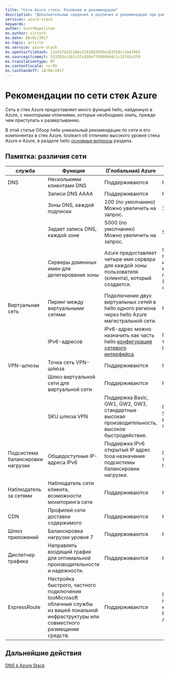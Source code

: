 ```yaml
---
title: "Сети Azure стека: Различия и рекомендации"
description: "Дополнительные сведения о различия и рекомендации при работе с сетями в Azure стека."
services: azure-stack
keywords: 
author: ScottNapolitan
ms.author: victorh
ms.date: 08/02/2017
ms.topic: article
ms.service: azure-stack
ms.openlocfilehash: 12a557d2d1184c2191683956e263558cc3a474b5
ms.sourcegitcommit: 523283cc1b3c37c428e77850964dc1c33742c5f0
ms.translationtype: MT
ms.contentlocale: ru-RU
ms.lasthandoff: 10/06/2017
---
```

# <a name="considerations-for-azure-stack-networking"></a>Рекомендации по сети стек Azure

Сеть в стек Azure предоставляет много функций hello, найденную в Azure, с некоторыми отличиями, которые необходимо знать, прежде чем приступать к развертыванию.


В этой статье Обзор hello уникальный рекомендации по сети и его компонентах в стек Azure. toolearn об отличиях высокого уровня стека Azure и Azure, в разделе hello [основные вопросы](azure-stack-considerations.md) раздела.


## <a name="cheat-sheet-networking-differences"></a>Памятка: различия сети

|служба | Функция | (Глобальная) Azure | Azure Stack |
| --- | --- | --- | --- |
| DNS | Несколькими клиентами DNS | Поддерживаются| Не поддерживается|
| |Записи DNS AAAA|Поддерживаются|Не поддерживается|
| |Зоны DNS, каждой подписки|100 (по умолчанию)<br>Можно увеличить на запрос.|100|
| |Задает запись DNS, каждой зоне|5000 (по умолчанию)<br>Можно увеличить на запрос.|5000|
||Серверы доменных имен для делегирования зоны|Azure предоставляет четыре имя сервера для каждой зоны пользователя (клиента), который создается.|Стек Azure предоставляет два имени серверов для каждой зоны пользователя (клиента), который создается.|
| Виртуальная сеть|Пиринг между виртуальными сетями|Подключение двух виртуальных сетей в hello одного региона через hello Azure магистральной сети.|Не поддерживается|
| |IPv6-адресов|IPv6-адрес можно назначить как часть hello [конфигурация сетевого интерфейса](https://docs.microsoft.com/en-us/azure/virtual-network/virtual-network-network-interface-addresses#ip-address-versions).|Поддерживается только протокол IPv4.|
|VPN-шлюзы|Точка сеть VPN-шлюза|Поддерживаются|Не поддерживается|
| |Шлюз виртуальной сети для виртуальной сети|Поддерживаются|Не поддерживается|
| |SKU шлюза VPN|Поддержка Basic, GW1, GW2, GW3, стандартные высокая производительность, высокое быстродействие. |Поддержка Basic, Standard и SKU высокой производительности.|
|Подсистема балансировки нагрузки|Общедоступные IP-адреса IPv6|Поддержка IPv6 открытый IP адрес tooa назначение подсистемы балансировки нагрузки.|Поддерживается только протокол IPv4.|
|Наблюдатель за сетями|Наблюдатель сети клиента, возможности мониторинга сети|Поддерживаются|Не поддерживается|
|CDN|Профилей сети доставки содержимого|Поддерживаются|Не поддерживается|
|Шлюз приложений|Балансировка нагрузки уровня 7|Поддерживаются|Не поддерживается|
|Диспетчер трафика|Направлять входящий трафик для оптимальной производительности и надежности.|Поддерживаются|Не поддерживается|
|ExpressRoute|Настройка быстрого, частного подключения tooMicrosoft облачные службы из вашей локальной инфраструктуры или совместного размещения средств.|Поддерживаются|Поддержка подключения контура Express Route tooan стека Azure.|

## <a name="next-steps"></a>Дальнейшие действия

[DNS в Azure Stack](azure-stack-dns.md)
